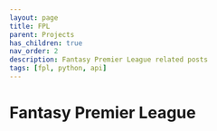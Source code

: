 ```yaml
---
layout: page
title: FPL
parent: Projects
has_children: true
nav_order: 2
description: Fantasy Premier League related posts 
tags: [fpl, python, api]
---
```


# Fantasy Premier League

